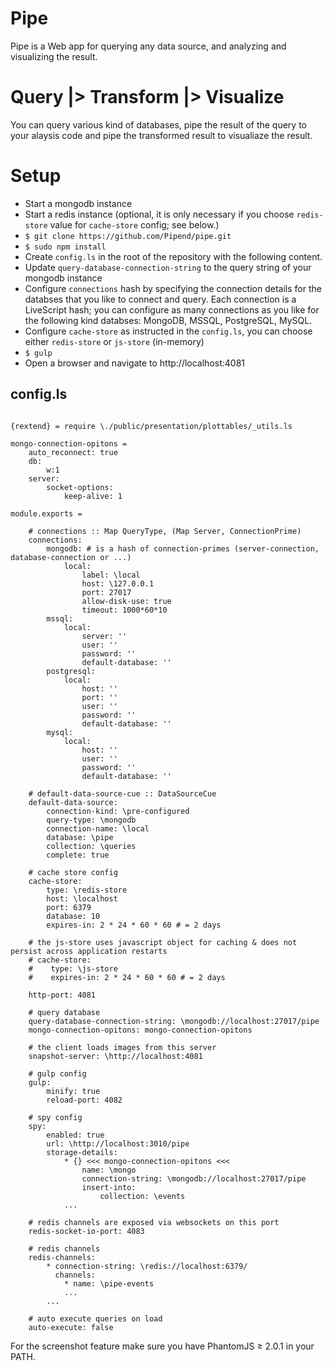 # Pipe

Pipe is a Web app for querying any data source, and analyzing and visualizing the result.

# Query |> Transform |> Visualize

You can query various kind of databases, pipe the result of the query to your alaysis code and pipe the transformed result to visualiaze the result.

# Setup
* Start a mongodb instance
* Start a redis instance (optional, it is only necessary if you choose `redis-store` value for `cache-store` config; see below.)
* `$ git clone https://github.com/Pipend/pipe.git`
* `$ sudo npm install`
* Create `config.ls` in the root of the repository with the following content.
* Update `query-database-connection-string` to the query string of your mongodb instance
* Configure `connections` hash by specifying the connection details for the databses that you like to connect and query. Each connection is a LiveScript hash; you can configure as many connections as you like for the following kind  databses: MongoDB, MSSQL, PostgreSQL, MySQL.
* Configure `cache-store` as instructed in the `config.ls`, you can choose either `redis-store` or `js-store` (in-memory)
* `$ gulp`
* Open a browser and navigate to http://localhost:4081

## config.ls
```livescript

{rextend} = require \./public/presentation/plottables/_utils.ls

mongo-connection-opitons = 
    auto_reconnect: true
    db:
        w:1
    server:
        socket-options:
            keep-alive: 1

module.exports =
    
    # connections :: Map QueryType, (Map Server, ConnectionPrime)
    connections:
        mongodb: # is a hash of connection-primes (server-connection, database-connection or ...) 
            local:
                label: \local
                host: \127.0.0.1
                port: 27017            
                allow-disk-use: true
                timeout: 1000*60*10
        mssql: 
            local:
                server: ''
                user: ''
                password: ''
                default-database: ''
        postgresql:
            local:
                host: ''
                port: ''
                user: ''
                password: ''
                default-database: ''
        mysql:
            local:
                host: ''
                user: ''
                password: ''
                default-database: ''
    
    # default-data-source-cue :: DataSourceCue
    default-data-source:
        connection-kind: \pre-configured
        query-type: \mongodb
        connection-name: \local
        database: \pipe
        collection: \queries
        complete: true
    
    # cache store config
    cache-store:
        type: \redis-store
        host: \localhost
        port: 6379
        database: 10
        expires-in: 2 * 24 * 60 * 60 # = 2 days
    
    # the js-store uses javascript object for caching & does not persist across application restarts
    # cache-store:
    #    type: \js-store
    #    expires-in: 2 * 24 * 60 * 60 # = 2 days

    http-port: 4081
    
    # query database
    query-database-connection-string: \mongodb://localhost:27017/pipe
    mongo-connection-opitons: mongo-connection-opitons

    # the client loads images from this server
    snapshot-server: \http://localhost:4081

    # gulp config
    gulp:
        minify: true        
        reload-port: 4082

    # spy config
    spy:
        enabled: true
        url: \http://localhost:3010/pipe
        storage-details:
            * {} <<< mongo-connection-opitons <<< 
                name: \mongo
                connection-string: \mongodb://localhost:27017/pipe
                insert-into:
                    collection: \events
            ...

    # redis channels are exposed via websockets on this port
    redis-socket-io-port: 4083

    # redis channels
    redis-channels:
        * connection-string: \redis://localhost:6379/
          channels:
            * name: \pipe-events              
            ...
        ...

    # auto execute queries on load
    auto-execute: false

```

For the screenshot feature make sure you have PhantomJS ≥ 2.0.1 in your PATH.
